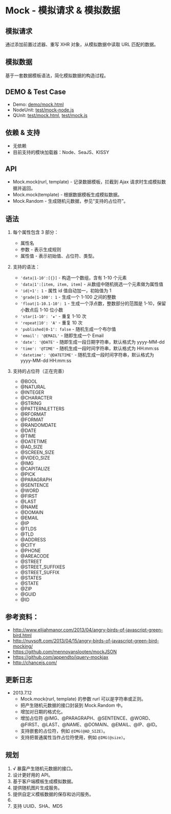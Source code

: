 # Mock - 模拟请求 & 模拟数据

## 模拟请求
通过添加前置过滤器、重写 XHR 对象，从模拟数据中读取 URL 匹配的数据。

## 模拟数据
基于一套数据模板语法，简化模拟数据的构造过程。

## DEMO & Test Case
* Demo: [demo/mock.html](https://github.com/nuysoft/Mock/blob/master/demo/mock.html)
* NodeUnit: [test/mock-node.js](https://github.com/nuysoft/Mock/blob/master/test/mock-node.js)
* QUnit: [test/mock.html](https://github.com/nuysoft/Mock/blob/master/test/mock.html), [test/mock.js](https://github.com/nuysoft/Mock/blob/master/test/mock.js)

## 依赖 & 支持
* 无依赖
* 目前支持的模块加载器：Node、SeaJS、KISSY

## API
* Mock.mock(rurl, template) - 记录数据模板，拦截到 Ajax 请求时生成模拟数据并返回。
* Mock.mock(template) - 根据数据模板生成模拟数据。
* Mock.Random - 生成随机元数据，参见“支持的占位符”。

## 语法

1. 每个属性包含 3 部分：
    * 属性名
    * 参数 - 表示生成规则
    * 属性值 - 表示初始值、占位符、类型。

2. 支持的语法：
    * `'data|1-10':[{}]` - 构造一个数组，含有 1-10 个元素
    * `'data|1':[item, item, item]` - 从数组中随机挑选一个元素做为属性值
    * `'id|+1': 1` - 属性 id 值自动加一，初始值为 1
    * `'grade|1-100': 1` - 生成一个 1-100 之间的整数
    * `'float|1-10.1-10': 1` - 生成一个浮点数，整数部分的范围是 1-10，保留小数点后 1-10 位小数
    * `'star|1-10': '★'` - 重复 1-10 次
    * `'repeat|10': 'A'` - 重复 10 次
    * `'published|0-1': false` - 随机生成一个布尔值
    * `'email': '@EMAIL'` - 随即生成一个 Email
    * `'date': '@DATE'` - 随即生成一段日期字符串，默认格式为 yyyy-MM-dd
    * `'time': '@TIME'` - 随机生成一段时间字符串，默认格式为 HH:mm:ss
    * `'datetime': '@DATETIME'` - 随机生成一段时间字符串，默认格式为 yyyy-MM-dd HH:mm:ss

3. 支持的占位符（正在完善）
    * @BOOL
    * @NATURAL
    * @INTEGER
    * @CHARACTER
    * @STRING
    * @PATTERNLETTERS
    * @RFORMAT
    * @FORMAT
    * @RANDOMDATE
    * @DATE
    * @TIME
    * @DATETIME
    * @AD_SIZE
    * @SCREEN_SIZE
    * @VIDEO_SIZE
    * @IMG
    * @CAPITALIZE
    * @PICK
    * @PARAGRAPH
    * @SENTENCE
    * @WORD
    * @FIRST
    * @LAST
    * @NAME
    * @DOMAIN
    * @EMAIL
    * @IP
    * @TLDS
    * @TLD
    * @ADDRESS
    * @CITY
    * @PHONE
    * @AREACODE
    * @STREET
    * @STREET_SUFFIXES
    * @STREET_SUFFIX
    * @STATES
    * @STATE
    * @ZIP
    * @GUID
    * @ID

## 参考资料：
* <http://www.elijahmanor.com/2013/04/angry-birds-of-javascript-green-bird.html>
* <http://nuysoft.com/2013/04/15/angry-birds-of-javascript-green-bird-mocking/>
* <https://github.com/mennovanslooten/mockJSON>
* <https://github.com/appendto/jquery-mockjax>
* <http://chancejs.com/>

## 更新日志

* 2013.7.12
    * Mock.mock(rurl, template) 的参数 rurl 可以是字符串或正则。
    * 把产生随机元数据的接口封装到 Mock.Random 中。
    * 增加对日期的格式化。
    * 增加占位符 @IMG、@PARAGRAPH、@SENTENCE、@WORD、@FIRST、@LAST、@NAME、@DOMAIN、@EMAIL、@IP、@ID。
    * 支持嵌套的占位符，例如 `@IMG(@AD_SIZE)`。
    * 支持把普通属性当作占位符使用，例如 `@IMG(@size)`。

## 规划
1. √ 暴露产生随机元数据的接口。
2. 设计更好用的 API。
3. 基于客户端模板生成模拟数据。
4. 提供随机图片生成服务。
5. 提供自定义模板数据的保存和访问服务。
6. 
7. 支持 UUID、SHA、MD5